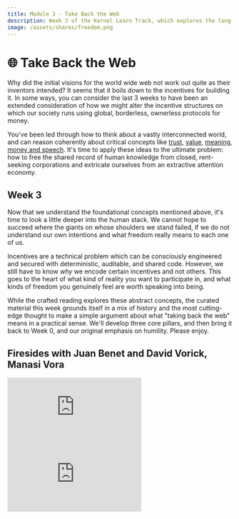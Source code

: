 ```yaml
---
title: Module 3 - Take Back the Web
description: Week 3 of the Kernel Learn Track, which explores the long history of ideas for building an open web and ensuring anyone, anywhere can access the stored knowledge of humanity.
image: /assets/shares/freedom.png
---
```


# 🌐 Take Back the Web

Why did the initial visions for the world wide web not work out quite as their inventors intended? It seems that it boils down to the incentives for building it. In some ways, you can consider the last 3 weeks to have been an extended consideration of how we might alter the incentive structures on which our society runs using global, borderless, ownerless protocols for money.

You've been led through how to think about a vastly interconnected world, and can reason coherently about critical concepts like [trust](../module-0/trust), [value](../module-1/value.md), [meaning](../module-1/meaning), [money and speech](../module-2/money-speech). It's time to apply these ideas to the ultimate problem: how to free the shared record of human knowledge from closed, rent-seeking corporations and extricate ourselves from an extractive attention economy. 

## Week 3

Now that we understand the foundational concepts mentioned above, it's time to look a little deeper into the human stack. We cannot hope to succeed where the giants on whose shoulders we stand failed, if we do not understand our own intentions and what freedom really means to each one of us.

Incentives are a technical problem which can be consciously engineered and secured with deterministic, auditable, and shared code. However, we still have to know _why_ we encode certain incentives and not others. This goes to the heart of what kind of reality you want to participate in, and what kinds of freedom you genuinely feel are worth speaking into being.

While the crafted reading explores these abstract concepts, the curated material this week grounds itself in a mix of history and the most cutting-edge thought to make a simple argument about what "taking back the web" means in a practical sense. We'll develop three core pillars, and then bring it back to Week 0, and our original emphasis on humility. Please enjoy.

## Firesides with Juan Benet and David Vorick, Manasi Vora

<iframe class="video-frame-half" src="https://www.youtube-nocookie.com/embed/WjQ87t2s2y8?start=1257" frameborder="0" allow="accelerometer; autoplay; encrypted-media; gyroscope; picture-in-picture" allowfullscreen></iframe>

<iframe class="video-frame-half" src="https://www.youtube-nocookie.com/embed/zNx7_qYdsrE?start=217" frameborder="0" allow="accelerometer; autoplay; encrypted-media; gyroscope; picture-in-picture" allowfullscreen></iframe>




